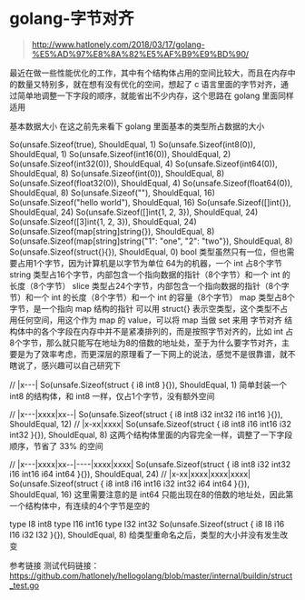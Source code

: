 # golang-字节对齐

> http://www.hatlonely.com/2018/03/17/golang-%E5%AD%97%E8%8A%82%E5%AF%B9%E9%BD%90/

最近在做一些性能优化的工作，其中有个结构体占用的空间比较大，而且在内存中的数量又特别多，就在想有没有优化的空间，想起了 c 语言里面的字节对齐，通过简单地调整一下字段的顺序，就能省出不少内存，这个思路在 golang 里面同样适用

基本数据大小
在这之前先来看下 golang 里面基本的类型所占数据的大小

So(unsafe.Sizeof(true), ShouldEqual, 1)
So(unsafe.Sizeof(int8(0)), ShouldEqual, 1)
So(unsafe.Sizeof(int16(0)), ShouldEqual, 2)
So(unsafe.Sizeof(int32(0)), ShouldEqual, 4)
So(unsafe.Sizeof(int64(0)), ShouldEqual, 8)
So(unsafe.Sizeof(int(0)), ShouldEqual, 8)
So(unsafe.Sizeof(float32(0)), ShouldEqual, 4)
So(unsafe.Sizeof(float64(0)), ShouldEqual, 8)
So(unsafe.Sizeof(""), ShouldEqual, 16)
So(unsafe.Sizeof("hello world"), ShouldEqual, 16)
So(unsafe.Sizeof([]int{}), ShouldEqual, 24)
So(unsafe.Sizeof([]int{1, 2, 3}), ShouldEqual, 24)
So(unsafe.Sizeof([3]int{1, 2, 3}), ShouldEqual, 24)
So(unsafe.Sizeof(map[string]string{}), ShouldEqual, 8)
So(unsafe.Sizeof(map[string]string{"1": "one", "2": "two"}), ShouldEqual, 8)
So(unsafe.Sizeof(struct{}{}), ShouldEqual, 0)
bool 类型虽然只有一位，但也需要占用1个字节，因为计算机是以字节为单位
64为的机器，一个 int 占8个字节
string 类型占16个字节，内部包含一个指向数据的指针（8个字节）和一个 int 的长度（8个字节）
slice 类型占24个字节，内部包含一个指向数据的指针（8个字节）和一个 int 的长度（8个字节）和一个 int 的容量（8个字节）
map 类型占8个字节，是一个指向 map 结构的指针
可以用 struct{} 表示空类型，这个类型不占用任何空间，用这个作为 map 的 value，可以将 map 当做 set 来用
字节对齐
结构体中的各个字段在内存中并不是紧凑排列的，而是按照字节对齐的，比如 int 占8个字节，那么就只能写在地址为8的倍数的地址处，至于为什么要字节对齐，主要是为了效率考虑，而更深层的原理看了一下网上的说法，感觉不是很靠谱，就不瞎说了，感兴趣可以自己研究下

// |x---|
So(unsafe.Sizeof(struct {
    i8 int8
}{}), ShouldEqual, 1)
简单封装一个 int8 的结构体，和 int8 一样，仅占1个字节，没有额外空间

// |x---|xxxx|xx--|
So(unsafe.Sizeof(struct {
    i8  int8
    i32 int32
    i16 int16
}{}), ShouldEqual, 12)
// |x-xx|xxxx|
So(unsafe.Sizeof(struct {
    i8  int8
    i16 int16
    i32 int32
}{}), ShouldEqual, 8)
这两个结构体里面的内容完全一样，调整了一下字段顺序，节省了 33% 的空间

// |x---|xxxx|xx--|----|xxxx|xxxx|
So(unsafe.Sizeof(struct {
    i8  int8
    i32 int32
    i16 int16
    i64 int64
}{}), ShouldEqual, 24)
// |x-xx|xxxx|xxxx|xxxx|
So(unsafe.Sizeof(struct {
    i8  int8
    i16 int16
    i32 int32
    i64 int64
}{}), ShouldEqual, 16)
这里需要注意的是 int64 只能出现在8的倍数的地址处，因此第一个结构体中，有连续的4个字节是空的

type I8 int8
type I16 int16
type I32 int32
So(unsafe.Sizeof(struct {
    i8  I8
    i16 I16
    i32 I32
}{}), ShouldEqual, 8)
给类型重命名之后，类型的大小并没有发生改变

参考链接
测试代码链接：https://github.com/hatlonely/hellogolang/blob/master/internal/buildin/struct_test.go